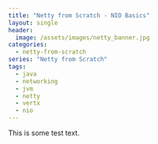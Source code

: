 ```yaml
---
title: "Netty from Scratch - NIO Basics"
layout: single
header:
  image: /assets/images/netty_banner.jpg
categories:
  - netty-from-scratch
series: "Netty from Scratch"
tags:
  - java
  - networking
  - jvm
  - netty
  - vertx
  - nio
---
```


This is some test text.
